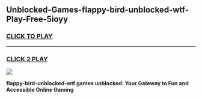 
## Unblocked-Games-flappy-bird-unblocked-wtf-Play-Free-5ioyy
<h3>
<a href="https://premium76.site?title=flappy-bird-unblocked-wtf&ref=23A">CLICK TO PLAY</a></h3>
<hr>

<h3>
<a href="https://premium76.site?title=flappy-bird-unblocked-wtf&ref=23A">CLICK 2 PLAY</a>
  
</h3>

<a href="https://premium76.site?title=flappy-bird-unblocked-wtf&ref=23A"><img src="https://clearcache.store/games.png"></a>


**flappy-bird-unblocked-wtf games unblocked: Your Gateway to Fun and Accessible Online Gaming**
